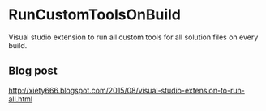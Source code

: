 # RunCustomToolsOnBuild
Visual studio extension to run all custom tools for all solution files on every build.

## Blog post
http://xiety666.blogspot.com/2015/08/visual-studio-extension-to-run-all.html
